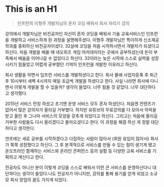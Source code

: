 This is an H1
=============
>인프런의 이형주 개발자님의 혼자 코딩 배워서 회사 차리기 강의

강의에서 개발자님은 비전공자인 자신이 혼자 코딩을 배워서 기술 교육서비스인 인프런을 개발하고 서비스하게 된 과정을 설명해주셨다.
이형주 개발자님은 특이하게 신소재공학과를 중퇴하신 비전공자이셨다. 32살에 코딩을 처음 시작하시면서 개발자가 되셨다고 하신다. 처음 개발을 배울 때 네오위즈 게임 아카데미라는 곳에서 공부하셨는데 돈이 부족해서 배움을 이어나갈 수 없었다고 하신다. 32이라는 늦은 시작에 스스로 실력을 성장시키기 힘들었고 어렵게 공부했던 기억이 인프런을 개발한 이유라고 하신다.

회사 생활을 하면서 임프런 서비스를 개발하셨다고 한다. 회사 몰래 사업자등록 후 퇴근 후 10시부터 새벽 4시까지 매일 조금씩 개발을 하셨다고 한다. 사실 나라면 회사에 다니면서 이렇게 개발을 할 수 있을까? 생각이 들었다. 너무 힘들 것 같았다. 너무 대단하다고 생각했다.

2015년 서비스 런칭 하셨고 초기엔 운영 서비스 모두 혼자 하셨단다. 처음엔 컨텐츠가 없어서 많은 강의자가 올리길 거부했다. 하지만 유튜브의 무료강의를 다 모아서 허락을 받고 올린 후 그나마 서비스의 모양을 갖추게 되었다고 하신다. 그리고는 처음에 올리길 거부한 사람들도 다시 올리겠다고 돌아오셨다고 한다. 이 과정을 해결 하신 게 정말 대단하다고 생각한다. 

연초에는 새로 공부를 시작하겠다고 다짐하는 사람이 많아서 (회원 유입이 많아서) 회사가 쭉쭉 성장했다고 하신다. 그 후 본격적으로 서비스를 만들 수 있는 힘이 생기게 됐고 온오프라인 함께하는 서비스와 온라인 콘퍼런스 등의 실험 등 다양한 교육 서비스를 기획하고 계신다고 한다.

전공자도 아니신 분이 이렇게 코딩을 스스로 배워서 이런 큰 서비스를 운영하신다니 대단하다는 생각이 들었다.나도 전공자가 아니지만, 강의를 통해 용기를 얻게 되었고 소규모 회사 창업의 꿈도 가지게 되었다.
